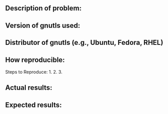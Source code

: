 ## Description of problem:


## Version of gnutls used:


## Distributor of gnutls (e.g., Ubuntu, Fedora, RHEL)


## How reproducible:

Steps to Reproduce:
1.
2.
3.

## Actual results:


## Expected results:


